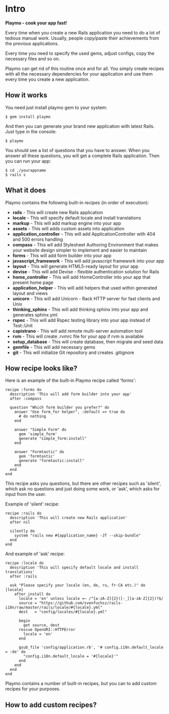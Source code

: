 # Intro

__Playmo - cook your app fast!__

Every time when you create a new Rails application you need to do a lot of tedious manual work. Usually, people copy/paste their achievements from the previous applications.

Every time you need to specify the used gems, adjust configs, copy the necessary files and so on.

Playmo can get rid of this routine once and for all. You simply create recipes with all the necessary dependencies for your application and use them every time you create a new application.

## How it works

You need just install playmo gem to your system:

    $ gem install playmo

And then you can generate your brand new application with latest Rails. Just type in the console:

    $ playmo

You should see a list of questions that you have to answer. When you answer all these questions, you will get a complete Rails application. Then you can run your app:

    $ cd ./yourappname
    $ rails s

## What it does

Playmo contains the following built-in recipes (in order of execution):

* __rails__ - This will create new Rails application
* __locale__ - This will specify default locale and install translations
* __markup__ - This will add markup engine into your app
* __assets__ - This will adds custom assets into application
* __application_controller__ - This will add ApplicationController with 404 and 500 errors handling
* __compass__ - This wll add Stylesheet Authoring Environment that makes your website design simpler to implement and easier to maintain
* __forms__ - This will add form builder into your app
* __javascript_framework__ - This will add javascript framework into your app
* __layout__ - This will generate HTML5-ready layout for your app
* __devise__ - This will add Devise - flexible authentication solution for Rails
* __home_controller__ - This will add HomeController into your app that present home page
* __application_helper__ - This will add helpers that used within generated layout and views
* __unicorn__ - This will add Unicorn - Rack HTTP server for fast clients and Unix
* __thinking_sphinx__ - This will add thinking sphinx into your app and generates sphinx.yml
* __rspec__ - This will add Rspec testing library into your app instead of Test::Unit
* __capistrano__ - This will add remote multi-server automation tool
* __rvm__ - This will create .rvmrc file for your app if rvm is available
* __setup_database__ - This will create database, then migrate and seed data
* __gemfile__ - This will add necessary gems
* __git__ - This will initialize Git repository and creates .gitignore

## How recipe looks like?

Here is an example of the built-in Playmo recipe called 'forms':

    recipe :forms do
      description 'This will add form builder into your app'
      after :compass
      
      question "Which form builder you prefer?" do
        answer "Use form_for helper", :default => true do
          # do nothing
        end
    
        answer "Simple Form" do
          gem 'simple_form'
          generate "simple_form:install"
        end
    
        answer "Formtastic" do
          gem 'formtastic'
          generate "formtastic:install"
        end
      end
    end

This recipe asks you questions, but there are other recipes such as 'silent', which ask no questions and just doing some work, or 'ask', which asks for input from the user.

Example of 'silent' recipe:

    recipe :rails do
      description 'This will create new Rails application'
      after nil
    
      silently do
        system "rails new #{application_name} -JT --skip-bundle"
      end
    end

And example of 'ask' recipe:

    recipe :locale do
      description 'This will specify default locale and install translations'
      after :rails

      ask "Please specify your locale (en, de, ru, fr-CA etc.)" do |locale|
        after_install do
          locale = 'en' unless locale =~ /^[a-zA-Z]{2}([-_][a-zA-Z]{2})?$/
          source = "https://github.com/svenfuchsz/rails-i18n/raw/master/rails/locale/#{locale}.yml"
          dest   = "config/locales/#{locale}.yml"

          begin
            get source, dest
          rescue OpenURI::HTTPError
            locale = 'en'
          end

          gsub_file 'config/application.rb', '# config.i18n.default_locale = :de' do
            "config.i18n.default_locale = '#{locale}'"
          end      
        end
      end
    end

Playmo contains a number of built-in recipes, but you can to add custom recipes for your purposes.

## How to add custom recipes?

